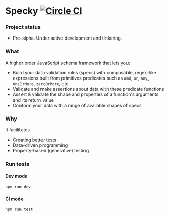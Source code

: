 # Specky [![Circle CI](https://circleci.com/gh/settinghead/specky.svg?style=svg)](https://circleci.com/gh/settinghead/specky)

### Project status
- Pre-alpha. Under active development and tinkering.

### What

A higher order JavaScript schema framework that lets you:

- Build your data validation rules (specs) with composable, regex-like expressions built from primitives predicates such as `and`, `or`, `any`, `oneOrMore`, `zeroOrMore`, etc
- Validate and make assertions about data with these predicate functions
- Assert & validate the shape and properties of a function's arguments and its return value
- Conform your data with a range of available shapes of specs

### Why

It facilitates

- Creating better tests
- Data-driven programming
- Property-based (generative) testing

### Run tests

#### Dev mode

```bash
npm run dev
```

#### CI mode
```bash
npm run test
```
